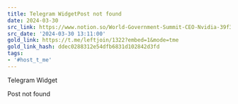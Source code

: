 ```yaml
---
title: Telegram WidgetPost not found
date: 2024-03-30
src_link: https://www.notion.so/World-Government-Summit-CEO-Nvidia-39f325689d5642a2a9cf244547ff104d
src_date: '2024-03-30 13:11:00'
gold_link: https://t.me/leftjoin/1322?embed=1&mode=tme
gold_link_hash: ddec0288312e54dfb6831d102842d3fd
tags:
- '#host_t_me'
---
```





Telegram Widget
























Post not found